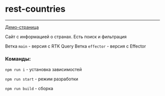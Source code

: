 # rest-countries

---

[Демо-страница](https://rest-countries-five-rouge.vercel.app/)

Сайт с информацией о странах. Есть поиск и фильтрация

Ветка `main` - версия с RTK Query
Ветка `effector` - версия с Effector

### Команды:

`npm run i` - установка зависимостей

`npm run start` - режим разработки

`npm run build` - сборка
